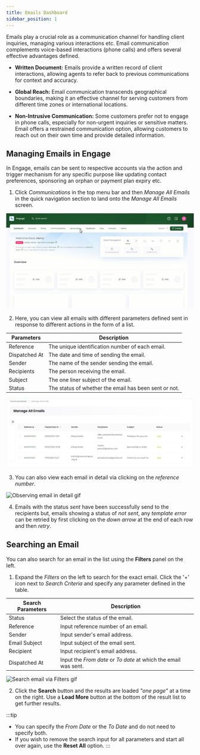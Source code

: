 ```yaml
---
title: Emails Dashboard
sidebar_position: 1
---
```


Emails play a crucial role as a communication channel for handling client inquiries, managing various interactions etc. Email communication complements voice-based interactions (phone calls) and offers several effective advantages defined.

- **Written Document:** Emails provide a written record of client interactions, allowing agents to refer back to previous communications for context and accuracy.

- **Global Reach:** Email communication transcends geographical boundaries, making it an effective channel for serving customers from different time zones or international locations.

- **Non-Intrusive Communication:** Some customers prefer not to engage in phone calls, especially for non-urgent inquiries or sensitive matters. Email offers a restrained communication option, allowing customers to reach out on their own time and provide detailed information.

## Managing Emails in Engage

In Engage, emails can be sent to respective accounts via the action and trigger mechanism for any specific purpose like updating contact preferences, sponsoring an orphan or payment plan expiry etc. 

1. Click *Communications* in the top menu bar and then *Manage All Emails* in the quick navigation section to land onto the *Manage All Emails* screen.

![Land onto Call Center screen gif](./emails-dashboard.gif)

2. Here, you can view all emails with different parameters defined sent in response to different actions in the form of a list.

| Parameters | Description |
| ---------- | ----------- |
| Reference | The unique identification number of each email. |
| Dispatched At | The date and time of sending the email. |
| Sender | The name of the sender sending the email. | 
| Recipients | The person receiving the email. |
| Subject | The one liner subject of the email. | 
| Status | The status of whether the email has been sent or not. |

![Emails list](./emails-list.png)

3. You can also view each email in detail via clicking on the *reference number*.

![Observing email in detail gif](./observing-email-in-detail.gif)

4. Emails with the status *sent* have been successfully send to the recipients but, emails showing a status of *not sent*, any *template error* can be retried by first clicking on the *down arrow* at the end of each row and then *retry*. 

## Searching an Email

You can also search for an email in the list using the **Filters** panel on the left. 

1. Expand the *Filters* on the left to search for the exact email. Click the '+' icon next to *Search Criteria* and specify any parameter defined in the table.

| Search Parameters | Description |
| ----------------- | ----------- |
| Status | Select the status of the email. | 
| Reference | Input reference number of an email. |
| Sender | Input sender's email address. |
| Email Subject | Input subject of the email sent. | 
| Recipient | Input recipient's email address. | 
| Dispatched At | Input the *From date* or *To date* at which the email was sent. |

![Search email via Filters gif](./search-email-via-filters.gif)

2. Click the **Search** button and the results are loaded *"one page"* at a time on the right. Use a **Load More** button at the bottom of the result list to get further results.

:::tip
- You can specify the *From Date* or the *To Date* and do not need to specify both. 
- If you wish to remove the search input for all parameters and start all over again, use the **Reset All** option. 
:::